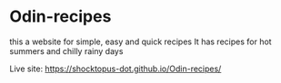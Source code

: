 # Odin-recipes
this a website for simple, easy and quick recipes
It has recipes for hot summers and chilly rainy days

Live site: https://shocktopus-dot.github.io/Odin-recipes/
